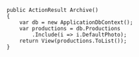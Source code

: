 	public ActionResult Archive()
	{
		var db = new ApplicationDbContext();
		var productions = db.Productions
			.Include(i => i.DefaultPhoto);
		return View(productions.ToList());
	}
